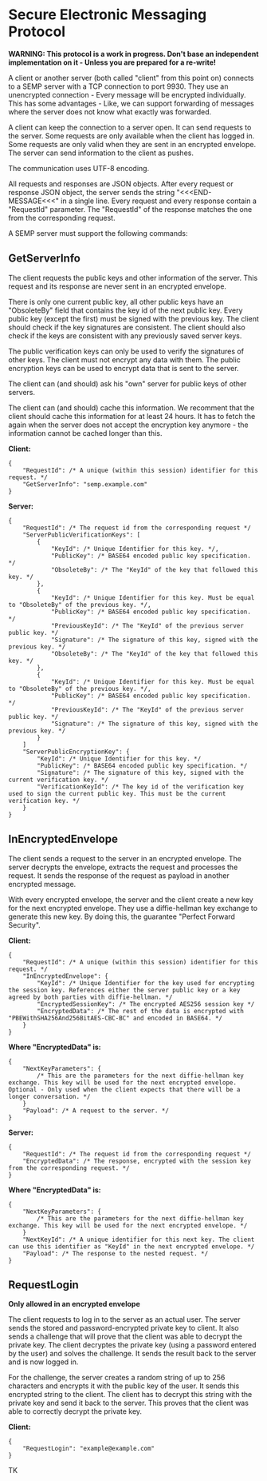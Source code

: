 # Secure Electronic Messaging Protocol

**WARNING: This protocol is a work in progress. Don't base an independent implementation on it - Unless you are prepared for a re-write!**

A client or another server (both called "client" from this point on) connects to a SEMP server with a TCP connection to port 9930. They use an unencrypted connection - Every message will be encrypted individually. This has some advantages - Like, we can support forwarding of messages where the server does not know what exactly was forwarded.

A client can keep the connection to a server open. It can send requests to the server. Some requests are only available when the client has logged in. Some requests are only valid when they are sent in an encrypted envelope. The server can send information to the client as pushes.

The communication uses UTF-8 encoding.

All requests and responses are JSON objects. After every request or response JSON object, the server sends the string "<<<END-MESSAGE<<<" in a single line. Every request and every response contain a "RequestId" parameter. The "RequestId" of the response matches the one from the corresponding request.

A SEMP server must support the following commands:

## GetServerInfo

The client requests the public keys and other information of the server. This request and its response are never sent in an encrypted envelope.

There is only one current public key, all other public keys have an "ObsoleteBy" field that contains the key id of the next public key. Every public key (except the first) must be signed with the previous key. The client should check if the key signatures are consistent. The client should also check if the keys are consistent with any previously saved server keys.

The public verification keys can only be used to verify the signatures of other keys. The client must not encrypt any data with them. The public encryption keys can be used to encrypt data that is sent to the server.

The client can (and should) ask his "own" server for public keys of other servers.

The client can (and should) cache this information. We recomment that the client should cache this information for at least 24 hours. It has to fetch the again when the server does not accept the encryption key anymore - the information cannot be cached longer than this.

**Client:**
```
{
    "RequestId": /* A unique (within this session) identifier for this request. */
    "GetServerInfo": "semp.example.com"
}
```

**Server:**
```
{
    "RequestId": /* The request id from the corresponding request */
    "ServerPublicVerificationKeys": [
        {
            "KeyId": /* Unique Identifier for this key. */,
            "PublicKey": /* BASE64 encoded public key specification. */
            "ObsoleteBy": /* The "KeyId" of the key that followed this key. */
        },
        {
            "KeyId": /* Unique Identifier for this key. Must be equal to "ObsoleteBy" of the previous key. */,
            "PublicKey": /* BASE64 encoded public key specification. */
            "PreviousKeyId": /* The "KeyId" of the previous server public key. */
            "Signature": /* The signature of this key, signed with the previous key. */
            "ObsoleteBy": /* The "KeyId" of the key that followed this key. */
        },
        {
            "KeyId": /* Unique Identifier for this key. Must be equal to "ObsoleteBy" of the previous key. */,
            "PublicKey": /* BASE64 encoded public key specification. */
            "PreviousKeyId": /* The "KeyId" of the previous server public key. */
            "Signature": /* The signature of this key, signed with the previous key. */
        }
    ]
    "ServerPublicEncryptionKey": {
        "KeyId": /* Unique Identifier for this key. */
        "PublicKey": /* BASE64 encoded public key specification. */
        "Signature": /* The signature of this key, signed with the current verification key. */
        "VerificationKeyId": /* The key id of the verification key used to sign the current public key. This must be the current verification key. */
    }
}
```

## InEncryptedEnvelope

The client sends a request to the server in an encrypted envelope. The server decrypts the envelope, extracts the request and processes the request. It sends the response of the request as payload in another encrypted message.

With every encrypted envelope, the server and the client create a new key for the next encrypted envelope. They use a diffie-hellman key exchange to generate this new key. By doing this, the guarantee "Perfect Forward Security".

**Client:**
```
{
    "RequestId": /* A unique (within this session) identifier for this request. */
    "InEncryptedEnvelope": {
        "KeyId": /* Unique Identifier for the key used for encrypting the session key. References either the server public key or a key agreed by both parties with diffie-hellman. */
        "EncryptedSessionKey": /* The encrypted AES256 session key */
        "EncryptedData": /* The rest of the data is encrypted with "PBEWithSHA256And256BitAES-CBC-BC" and encoded in BASE64. */
    }
}
```

**Where "EncryptedData" is:**
```
{
    "NextKeyParameters": { 
        /* This are the parameters for the next diffie-hellman key exchange. This key will be used for the next encrypted envelope. Optional - Only used when the client expects that there will be a longer conversation. */
    }
    "Payload": /* A request to the server. */
}
```

**Server:**
```
{
    "RequestId": /* The request id from the corresponding request */
    "EncryptedData": /* The response, encrypted with the session key from the corresponding request. */
}
```

**Where "EncryptedData" is:**
```
{
    "NextKeyParameters": {
        /* This are the parameters for the next diffie-hellman key exchange. This key will be used for the next encrypted envelope. */
    }
    "NextKeyId": /* A unique identifier for this next key. The client can use this identifier as "KeyId" in the next encrypted envelope. */
    "Payload": /* The response to the nested request. */
}
```

## RequestLogin

**Only allowed in an encrypted envelope**

The client requests to log in to the server as an actual user. The server sends the stored and password-encrypted private key to client. It also sends a challenge that will prove that the client was able to decrypt the private key. The client decryptes the private key (using a password entered by the user) and solves the challenge. It sends the result back to the server and is now logged in.

For the challenge, the server creates a random string of up to 256 characters and encrypts it with the public key of the user. It sends this encrypted string to the client. The client has to decrypt this string with the private key and send it back to the server. This proves that the client was able to correctly decrypt the private key.

**Client:**
```
{
    "RequestLogin": "example@example.com"
}
```

TK
